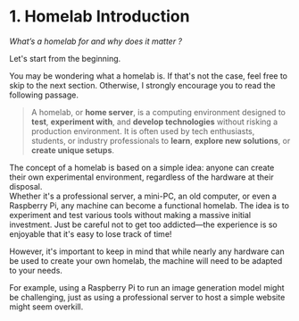 # 1. Homelab Introduction
_What’s a homelab for and why does it matter ?_


Let's start from the beginning.

You may be wondering what a homelab is. If that's not the case, feel free to skip to the next section. Otherwise, I strongly encourage you to read the following passage.

> A homelab, or **home server**, is a computing environment designed to **test**, **experiment with**, and **develop technologies** without risking a production environment. It is often used by tech enthusiasts, students, or industry professionals to **learn**, **explore new solutions**, or **create unique setups**.

The concept of a homelab is based on a simple idea: anyone can create their own experimental environment, regardless of the hardware at their disposal.  
Whether it's a professional server, a mini-PC, an old computer, or even a Raspberry Pi, any machine can become a functional homelab. The idea is to experiment and test various tools without making a massive initial investment. Just be careful not to get too addicted—the experience is so enjoyable that it's easy to lose track of time!

However, it's important to keep in mind that while nearly any hardware can be used to create your own homelab, the machine will need to be adapted to your needs.

For example, using a Raspberry Pi to run an image generation model might be challenging, just as using a professional server to host a simple website might seem overkill.
